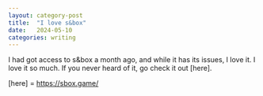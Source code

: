 ```yaml
---
layout: category-post
title:  "I love s&box"
date:   2024-05-10
categories: writing
---
```

I had got access to s&box a month ago, and while it has its issues, I love it. I love it so much. If you never heard of it, go check it out [here].

[here] = https://sbox.game/
